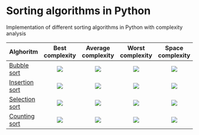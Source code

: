 # Sorting algorithms in Python

Implementation of different sorting algorithms in Python with complexity analysis


| Alghoritm                                  | Best complexity | Average complexity | Worst complexity | Space complexity  |
| ------------------------------------------ |:--------------------------:|:--------------------------:|:--------------------------:| :---------------------------:|
| [Bubble sort](BubbleSort.ipynb)         | <img src="https://render.githubusercontent.com/render/math?math=O(n)"> | <img src="https://render.githubusercontent.com/render/math?math=O(n^2)"> | <img src="https://render.githubusercontent.com/render/math?math=O(n^2)"> | <img src="https://render.githubusercontent.com/render/math?math=O(1)"> |
| [Insertion sort](InsertionSort.ipynb)   | <img src="https://render.githubusercontent.com/render/math?math=O(n)"> | <img src="https://render.githubusercontent.com/render/math?math=O(n^2)"> | <img src="https://render.githubusercontent.com/render/math?math=O(n^2)"> | <img src="https://render.githubusercontent.com/render/math?math=O(1)"> |
| [Selection sort](SelectionSort.ipynb)   | <img src="https://render.githubusercontent.com/render/math?math=O(n^2)"> | <img src="https://render.githubusercontent.com/render/math?math=O(n^2)"> | <img src="https://render.githubusercontent.com/render/math?math=O(n^2)"> | <img src="https://render.githubusercontent.com/render/math?math=O(1)"> |
| [Counting sort](CountingSort.ipynb)   | <img src="https://render.githubusercontent.com/render/math?math=O(n)"> | <img src="https://render.githubusercontent.com/render/math?math=O(n)"> | <img src="https://render.githubusercontent.com/render/math?math=O(n)"> | <img src="https://render.githubusercontent.com/render/math?math=O(n)"> |
